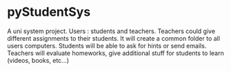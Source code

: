 # pyStudentSys

A uni system project. Users : students and teachers. Teachers could give different assignments to their students. It will create a common folder to all users computers. Students will be able to ask for hints or send emails. Teachers will evaluate homeworks, give additional stuff for students to learn (videos, books, etc...)
